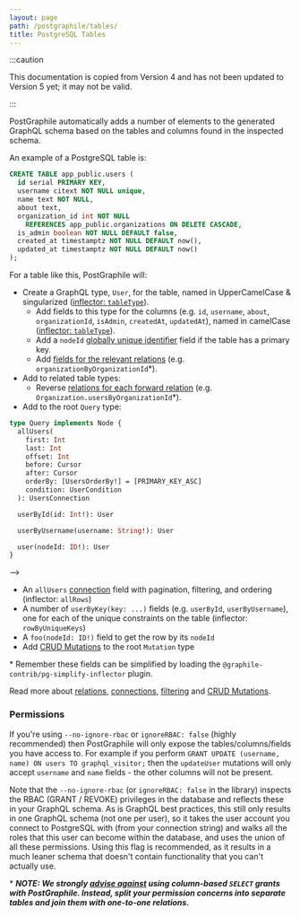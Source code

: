 ```yaml
---
layout: page
path: /postgraphile/tables/
title: PostgreSQL Tables
---
```


:::caution

This documentation is copied from Version 4 and has not been updated to Version
5 yet; it may not be valid.

:::

PostGraphile automatically adds a number of elements to the generated GraphQL
schema based on the tables and columns found in the inspected schema.

An example of a PostgreSQL table is:

```sql
CREATE TABLE app_public.users (
  id serial PRIMARY KEY,
  username citext NOT NULL unique,
  name text NOT NULL,
  about text,
  organization_id int NOT NULL
    REFERENCES app_public.organizations ON DELETE CASCADE,
  is_admin boolean NOT NULL DEFAULT false,
  created_at timestamptz NOT NULL DEFAULT now(),
  updated_at timestamptz NOT NULL DEFAULT now()
);
```

For a table like this, PostGraphile will:

- Create a GraphQL type, `User`, for the table, named in UpperCamelCase &
  singularized
  ([inflector: `tableType`](https://github.com/graphile/graphile-engine/blob/f332cb11fc32c7b50428c8d19d88121ead00d95d/packages/graphile-build-pg/src/plugins/PgBasicsPlugin.js#L485-L487)).
  - Add fields to this type for the columns (e.g. `id`, `username`, `about`,
    `organizationId`, `isAdmin`, `createdAt`, `updatedAt`), named in camelCase
    ([inflector: `tableType`](https://github.com/graphile/graphile-engine/blob/f332cb11fc32c7b50428c8d19d88121ead00d95d/packages/graphile-build-pg/src/plugins/PgBasicsPlugin.js#L488-L490)).
  - Add a `nodeId` [globally unique identifier](./node-id/) field if the table
    has a primary key.
  - Add [fields for the relevant relations](./relations/) (e.g.
    `organizationByOrganizationId`\*).
- Add to related table types:
  - Reverse [relations for each forward relation](./relations/) (e.g.
    `Organization.usersByOrganizationId`\*).
- Add to the root `Query` type:

```graphql
type Query implements Node {
  allUsers(
    first: Int
    last: Int
    offset: Int
    before: Cursor
    after: Cursor
    orderBy: [UsersOrderBy!] = [PRIMARY_KEY_ASC]
    condition: UserCondition
  ): UsersConnection

  userById(id: Int!): User

  userByUsername(username: String!): User

  user(nodeId: ID!): User
}
```

-->

- An `allUsers` [connection](./connections/) field with pagination, filtering,
  and ordering (inflector: `allRows`)
- A number of `userByKey(key: ...)` fields (e.g. `userById`, `userByUsername`),
  one for each of the unique constraints on the table (inflector:
  `rowByUniqueKeys`)
- A `foo(nodeId: ID!)` field to get the row by its `nodeId`
- Add [CRUD Mutations](./crud-mutations/) to the root `Mutation` type

\* Remember these fields can be simplified by loading the
`@graphile-contrib/pg-simplify-inflector` plugin.

Read more about [relations](./relations/), [connections](./connections/),
[filtering](./filtering/) and [CRUD Mutations](./crud-mutations/).

### Permissions

If you're using `--no-ignore-rbac` or `ignoreRBAC: false` (highly recommended)
then PostGraphile will only expose the tables/columns/fields you have access to.
For example if you perform
`GRANT UPDATE (username, name) ON users TO graphql_visitor;` then the
`updateUser` mutations will only accept `username` and `name` fields - the other
columns will not be present.

Note that the `--no-ignore-rbac` (or `ignoreRBAC: false` in the library)
inspects the RBAC (GRANT / REVOKE) privileges in the database and reflects these
in your GraphQL schema. As is GraphQL best practices, this still only results in
one GraphQL schema (not one per user), so it takes the user account you connect
to PostgreSQL with (from your connection string) and walks all the roles that
this user can become within the database, and uses the union of all these
permissions. Using this flag is recommended, as it results in a much leaner
schema that doesn't contain functionality that you can't actually use.

\* **_NOTE: We strongly [advise against](./requirements/) using column-based
`SELECT` grants with PostGraphile. Instead, split your permission concerns into
separate tables and join them with one-to-one relations._**
